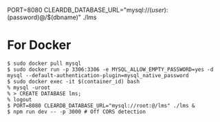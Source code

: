 PORT=8080 CLEARDB_DATABASE_URL="mysql://$(user):$(password)@/$(dbname)" ./lms

# For Docker
```
$ sudo docker pull mysql
$ sudo docker run -p 3306:3306 -e MYSQL_ALLOW_EMPTY_PASSWORD=yes -d mysql --default-authentication-plugin=mysql_native_password
$ sudo docker exec -it $(container_id) bash
% mysql -uroot
% > CREATE DATABASE lms;
% logout
$ PORT=8080 CLEARDB_DATABASE_URL="mysql://root:@/lms" ./lms &
$ npm run dev -- -p 3000 # Off CORS detection
```
